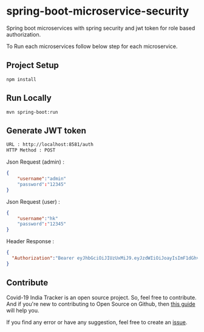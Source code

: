 # spring-boot-microservice-security
Spring boot microservices with spring security and jwt token for role based authorization.

To Run each microservices follow below step for each microservice.

## Project Setup

```
npm install
```

## Run Locally

```
mvn spring-boot:run
```

## Generate JWT token
```bash
URL : http://localhost:8581/auth
HTTP Method : POST
```
Json Request (admin) :
```json
{
	"username":"admin"
	"password":"12345"
}

```
Json Request (user) :
```json
{
	"username":"hk"
	"password":"12345"
}
```
Header Response :
```json
{
  "Authorization":"Bearer eyJhbGciOiJIUzUxMiJ9.eyJzdWIiOiJoayIsImF1dGhvcml0aWVzIjpbIlJPTEVfVVNFUiJdLCJpYXQiOjE1OTEzMzkyNTgsImV4cCI6MTU5MTQyNTY1OH0.Jt49E0MtEUtLoHD3lc2G44g1ZbPlPc1-dHJ-oYksXiI-Iy6mzDvu4ZYL1n1ryyd09c01lxIkHqyoBpeXIDW7RA"
}

```

## Contribute

Covid-19 India Tracker is an open source project. So, feel free to contribute. And if you're new to contributing to Open Source on Github, then [this guide](https://guides.github.com/activities/contributing-to-open-source/) will help you.

If you find any error or have any suggestion, feel free to create an [issue](https://github.com/spring-boot-microservice-security/issues/new).
